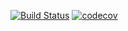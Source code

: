 [![Build Status](https://travis-ci.org/SergeiKPI/lab_7.svg?branch=master)](https://travis-ci.org/SergeiKPI/lab_7)
[![codecov](https://codecov.io/gh/SergeiKPI/lab_7/branch/master/graph/badge.svg)](https://codecov.io/gh/SergeiKPI/lab_7)
